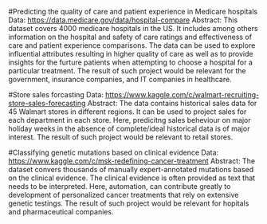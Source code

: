 
#Predicting the quality of care and patient experience in Medicare hospitals
Data: https://data.medicare.gov/data/hospital-compare
Abstract: This dataset covers 4000 medicare hospitals in the US. It includes among others information on the hospital and safety of care ratings and effectiveness of care and patient experience comparisons. The data can be used to explore influential attributes resulting in higher quality of care as well as to provide insights for the furture patients when attempting to choose a hospital for a particular treatment. The result of such project would be relevant for the government, insurance companies, and IT companies in healthcare.


#Store sales forcasting
Data: https://www.kaggle.com/c/walmart-recruiting-store-sales-forecasting
Abstract: The data contains historical sales data for 45 Walmart stores in different regions. It can be used to project sales for each department in each store. Here, predicitng sales beheviour on major holiday weeks in the absence of complete/ideal historical data is of major interest. The result of such project would be relevant to retail stores.


#Classifying genetic mutations based on clinical evidence
Data: https://www.kaggle.com/c/msk-redefining-cancer-treatment
Abstract: The dataset convers thousands of manually expert-annotated mutations based on the clinical evidence. The clinical evidence is often provided as text that needs to be interpreted. Here, automation, can contribute greatly to development of personalized cancer treatments that rely on extensive genetic testings. The result of such project would be relevant for hopitals and pharmaceutical companies.



